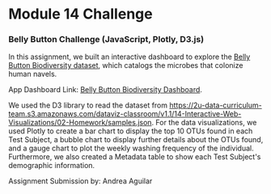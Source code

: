 # Module 14 Challenge

### Belly Button Challenge (JavaScript, Plotly, D3.js)

In this assignment, we built an interactive dashboard to explore the [Belly Button Biodiversity dataset](http://robdunnlab.com/projects/belly-button-biodiversity/), which catalogs the microbes that colonize human navels.

App Dashboard Link: [Belly Button Biodiversity Dashboard](https://andreaira261.github.io/belly-button-challenge/).

We used the D3 library to read the dataset from https://2u-data-curriculum-team.s3.amazonaws.com/dataviz-classroom/v1.1/14-Interactive-Web-Visualizations/02-Homework/samples.json. 
For the data visualizations, we used Plotly to create a bar chart to display the top 10 OTUs found in each Test Subject, a bubble chart to display further details about the OTUs found, and a gauge chart to plot the weekly washing frequency of the individual. Furthermore, we also created a Metadata table to show each Test Subject's demographic information. 

Assignment Submission by: Andrea Aguilar
